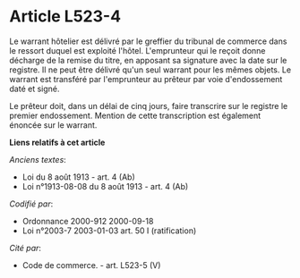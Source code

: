 # Article L523-4

Le warrant hôtelier est délivré par le greffier du tribunal de commerce dans le ressort duquel est exploité l'hôtel.
L'emprunteur qui le reçoit donne décharge de la remise du titre, en apposant sa signature avec la date sur le registre. Il ne
peut être délivré qu'un seul warrant pour les mêmes objets. Le warrant est transféré par l'emprunteur au prêteur par voie
d'endossement daté et signé.

Le prêteur doit, dans un délai de cinq jours, faire transcrire sur le registre le premier endossement. Mention de cette
transcription est également énoncée sur le warrant.

**Liens relatifs à cet article**

_Anciens textes_:

  - Loi du 8 août 1913 - art. 4 (Ab)
  - Loi n°1913-08-08 du 8 août 1913 - art. 4 (Ab)

_Codifié par_:

  - Ordonnance 2000-912 2000-09-18
  - Loi n°2003-7 2003-01-03 art. 50 I (ratification)

_Cité par_:

  - Code de commerce. - art. L523-5 (V)
